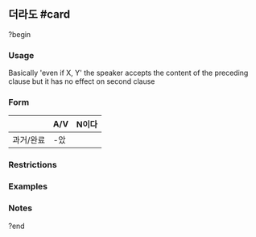 ## 더라도 #card
?begin
### Usage
Basically 'even if X, Y' the speaker accepts the content of the preceding clause but it has no effect on second clause
### Form
|       | A/V | N이다 |
| ----- | --- | --- |
| 과거/완료 | -았  |     |
### Restrictions
### Examples
### Notes
?end
